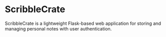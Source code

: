 # ScribbleCrate

ScribbleCrate is a lightweight Flask-based web application for storing and managing personal notes with user authentication.
